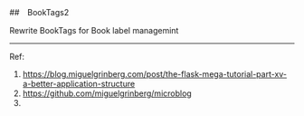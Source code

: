 ##　BookTags2

Rewrite BookTags for Book label managemint




---------------


Ref:
1. https://blog.miguelgrinberg.com/post/the-flask-mega-tutorial-part-xv-a-better-application-structure
2. https://github.com/miguelgrinberg/microblog
3. 